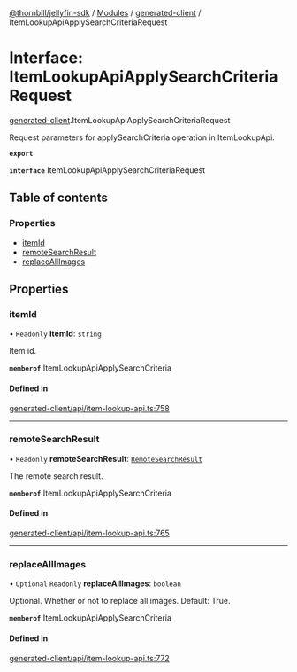 [@thornbill/jellyfin-sdk](../README.md) / [Modules](../modules.md) / [generated-client](../modules/generated_client.md) / ItemLookupApiApplySearchCriteriaRequest

# Interface: ItemLookupApiApplySearchCriteriaRequest

[generated-client](../modules/generated_client.md).ItemLookupApiApplySearchCriteriaRequest

Request parameters for applySearchCriteria operation in ItemLookupApi.

**`export`**

**`interface`** ItemLookupApiApplySearchCriteriaRequest

## Table of contents

### Properties

- [itemId](generated_client.ItemLookupApiApplySearchCriteriaRequest.md#itemid)
- [remoteSearchResult](generated_client.ItemLookupApiApplySearchCriteriaRequest.md#remotesearchresult)
- [replaceAllImages](generated_client.ItemLookupApiApplySearchCriteriaRequest.md#replaceallimages)

## Properties

### itemId

• `Readonly` **itemId**: `string`

Item id.

**`memberof`** ItemLookupApiApplySearchCriteria

#### Defined in

[generated-client/api/item-lookup-api.ts:758](https://github.com/jellyfin/jellyfin-sdk-typescript/blob/fa599ae/src/generated-client/api/item-lookup-api.ts#L758)

___

### remoteSearchResult

• `Readonly` **remoteSearchResult**: [`RemoteSearchResult`](generated_client.RemoteSearchResult.md)

The remote search result.

**`memberof`** ItemLookupApiApplySearchCriteria

#### Defined in

[generated-client/api/item-lookup-api.ts:765](https://github.com/jellyfin/jellyfin-sdk-typescript/blob/fa599ae/src/generated-client/api/item-lookup-api.ts#L765)

___

### replaceAllImages

• `Optional` `Readonly` **replaceAllImages**: `boolean`

Optional. Whether or not to replace all images. Default: True.

**`memberof`** ItemLookupApiApplySearchCriteria

#### Defined in

[generated-client/api/item-lookup-api.ts:772](https://github.com/jellyfin/jellyfin-sdk-typescript/blob/fa599ae/src/generated-client/api/item-lookup-api.ts#L772)
